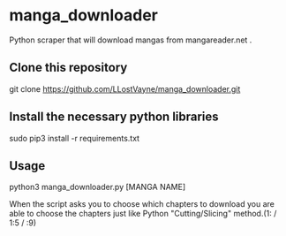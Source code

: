 # manga_downloader
Python scraper that will download mangas from mangareader.net .

## Clone this repository
git clone https://github.com/LLostVayne/manga_downloader.git

## Install the necessary python libraries
sudo pip3 install -r requirements.txt

## Usage
python3 manga_downloader.py [MANGA NAME]
 
When the script asks you to choose which chapters to download you are able to choose the chapters just like Python "Cutting/Slicing" method.(1: / 1:5 / :9) 
